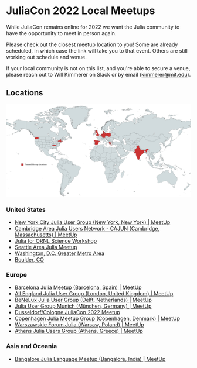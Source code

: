 # JuliaCon 2022 Local Meetups

While JuliaCon remains online for 2022 we want the Julia community to have the opportunity to meet in person again. 

Please check out the closest meetup location to you! Some are already scheduled, in which case the link will take you to that event. Others are still working out schedule and venue.

If your local community is not on this list, and you're able to secure a venue, please reach out to Will Kimmerer on Slack or by email (kimmerer@mit.edu). 

## Locations

![JuliaCon Local Meetup Locations](/assets/2022/img/MeetupMap_final.png)

### United States
- [New York City Julia User Group (New York, New York) | MeetUp](https://www.meetup.com/julia-nyc/events/286933218/)
- [Cambridge Area Julia Users Network - CAJUN (Cambridge, Massachusetts) | MeetUp](https://www.meetup.com/julia-cajun/)
- [Julia for ORNL Science Workshop](https://ornl.github.io/events/jufos2022/)
- [Seattle Area Julia Meetup](https://www.eventbrite.com/e/seattle-area-julia-meetup-for-juliacon-2022-tickets-385828402137)
- [Washington, D.C. Greater Metro Area](https://discourse.julialang.org/t/washington-dc-greater-metro-area-meet-up-for-juliacon-2022/82736/16)
- [Boulder, CO](https://www.meetup.com/julia5280-julia-programming-language/events/287417186/)

### Europe
- [Barcelona Julia Meetup (Barcelona, Spain) | MeetUp](https://www.meetup.com/barcelona-julia-meetup/events/286545534/)
- [All England Julia User Group (London, United Kingdom) | MeetUp](https://www.meetup.com/london-julia-user-group/events/286709344/)
- [BeNeLux Julia User Group (Delft, Netherlands) | MeetUp](https://www.meetup.com/benelux-julia-user-group/events/286976282/)
- [Julia User Group Munich (München, Germany) | MeetUp](https://www.meetup.com/julia-user-group-munich/events/287158700/)
- [Dusseldorf/Cologne JuliaCon 2022 Meetup](https://discourse.julialang.org/t/juliacon-2022-meetup-in-duesseldorf-cologne/84038)
- [Copenhagen Julia Meetup Group (Copenhagen, Denmark) | MeetUp](https://www.meetup.com/copenhagen-julia-meetup-group/events/286568526/)
- [Warszawskie Forum Julia (Warsaw, Poland) | MeetUp](https://www.meetup.com/warszawskie-forum-julia/)
- [Athens Julia Users Group (Athens, Greece) | MeetUp](https://www.meetup.com/juliacon-2022-athens-gr-meetup/events/287123194/)
### Asia and Oceania
- [Bangalore Julia Language Meetup (Bangalore, India) | MeetUp](https://www.meetup.com/bangalore-julia-programming-language-meetup-group/events/287009886/)
